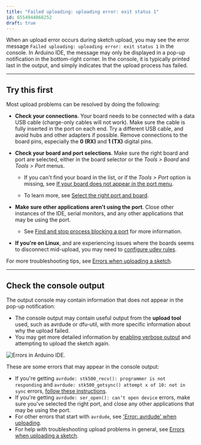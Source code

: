 ```yaml
---
title: "Failed uploading: uploading error: exit status 1"
id: 6554944868252
draft: true
---
```


When an upload error occurs during sketch upload, you may see the error message `Failed uploading: uploading error: exit status 1` in the console. In Arduino IDE, the message may only be displayed in a pop-up notification in the bottom-right corner. In the console, it is typically printed last in the output, and simply indicates that the upload process has failed.

---

## Try this first

Most upload problems can be resolved by doing the following:

* **Check your connections**. Your board needs to be connected with a data USB cable (charge-only cables will not work). Make sure the cable is fully inserted in the port on each end. Try a different USB cable, and avoid hubs and other adapters if possible. Remove connections to the board pins, especially the **0 (RX)** and **1 (TX)** digital pins.

* **Check your board and port selections**. Make sure the right board and port are selected, either in the board selector or the _Tools > Board_ and _Tools > Port_ menus.

  * If you can't find your board in the list, or if the _Tools > Port_ option is missing, see [If your board does not appear in the port menu](https://support.arduino.cc/hc/en-us/articles/4412955149586-If-your-board-does-not-appear-in-the-port-menu).

  * To learn more, see [Select the right port and board](https://support.arduino.cc/hc/en-us/articles/4406856349970-Select-board-and-port).

* **Make sure other applications aren't using the port**. Close other instances of the IDE, serial monitors, and any other applications that may be using the port.

  * See [Find and stop process blocking a port](https://support.arduino.cc/hc/en-us/articles/4407830972050-Find-and-stop-process-blocking-a-port) for more information.

* **If you're on Linux**, and are experiencing issues where the boards seems to disconnect mid-upload, you may need to [configure udev rules](https://support.arduino.cc/hc/en-us/articles/9004359328796).

For more troubleshooting tips, see [Errors when uploading a sketch](https://support.arduino.cc/hc/en-us/articles/4403365313810-Errors-when-uploading-a-sketch).

---

## Check the console output

The output console may contain information that does not appear in the pop-up notification:

* The console output may contain useful output from the **upload tool** used, such as avrdude or dfu-util, with more specific information about why the upload failed.
* You may get more detailed information by [enabling verbose output](https://support.arduino.cc/hc/en-us/articles/4407705216274-Use-verbose-output-in-the-Arduino-IDE) and attempting to upload the sketch again.

![Errors in Arduino IDE.](img/avrdude-ser-open-cant-open-device.png)

These are some errors that may  appear in the console output:

* If you're getting `avrdude: stk500_recv(): programmer is not responding` and `avrdude: stk500_getsync() attempt x of 10: not in sync` errors, [follow these instructions](https://support.arduino.cc/hc/en-us/articles/4401874331410--Error-avrdude-when-uploading#avrdude-stk500_recv-and-stk500_getsync).
* If you're getting `avrdude: ser_open(): can’t open device` errors, make sure you've selected the right port, and close any other applications that may be using the port.
* For other errors that start with `avrdude`, see ['Error: avrdude' when uploading](https://support.arduino.cc/hc/en-us/articles/4401874331410--Error-avrdude-when-uploading).
* For help with troubleshooting upload problems in general, see [Errors when uploading a sketch](https://support.arduino.cc/hc/en-us/articles/4403365313810-Errors-when-uploading-a-sketch).

